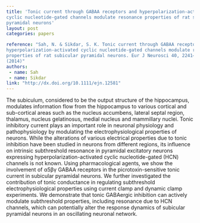 ```yaml
---
title: 'Tonic current through GABAA receptors and hyperpolarization-activated
cyclic nucleotide-gated channels modulate resonance properties of rat subicular
pyramidal neurons'
layout: post
categories: papers

reference: "Sah, N. & Sikdar, S. K. Tonic current through GABAA receptors and
hyperpolarization-activated cyclic nucleotide-gated channels modulate resonance
properties of rat subicular pyramidal neurons. Eur J Neurosci 40, 2241–2254
(2014)"
authors: 
 - name: Sah
 - name: Sikdar
link: "http://dx.doi.org/10.1111/ejn.12581"
---
```


The subiculum, considered to be the output structure of the hippocampus,
modulates information flow from the hippocampus to various cortical and
sub-cortical areas such as the nucleus accumbens, lateral septal region,
thalamus, nucleus gelatinosus, medial nucleus and mammillary nuclei. Tonic
inhibitory current plays an important role in neuronal physiology and
pathophysiology by modulating the electrophysiological properties of neurons.
While the alterations of various electrical properties due to tonic inhibition
have been studied in neurons from different regions, its influence on intrinsic
subthreshold resonance in pyramidal excitatory neurons expressing
hyperpolarization-activated cyclic nucleotide-gated (HCN) channels is not
known. Using pharmacological agents, we show the involvement of α5βγ GABAA
receptors in the picrotoxin-sensitive tonic current in subicular pyramidal
neurons. We further investigated the contribution of tonic conductance in
regulating subthreshold electrophysiological properties using current clamp and
dynamic clamp experiments. We demonstrate that tonic GABAergic inhibition can
actively modulate subthreshold properties, including resonance due to HCN
channels, which can potentially alter the response dynamics of subicular
pyramidal neurons in an oscillating neuronal network.
